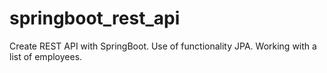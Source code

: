 # springboot_rest_api
Create REST API with SpringBoot. Use of functionality JPA. Working with a list of employees.
